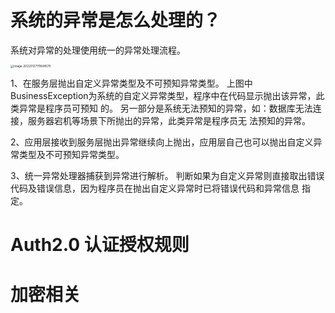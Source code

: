 # 系统的异常是怎么处理的？ 

系统对异常的处理使用统一的异常处理流程。 

<img src="C:\Users\yaoya\AppData\Roaming\Typora\typora-user-images\image-20220127111649570.png" alt="image-20220127111649570" style="zoom: 33%;" />

1、在服务层抛出自定义异常类型及不可预知异常类型。 上图中BusinessException为系统的自定义异常类型，程序中在代码显示抛出该异常，此类异常是程序员可预知 的。 另一部分是系统无法预知的异常，如：数据库无法连接，服务器宕机等场景下所抛出的异常，此类异常是程序员无 法预知的异常。 

2、应用层接收到服务层抛出异常继续向上抛出，应用层自己也可以抛出自定义异常类型及不可预知异常类型。 

3、统一异常处理器捕获到异常进行解析。 判断如果为自定义异常则直接取出错误代码及错误信息，因为程序员在抛出自定义异常时已将错误代码和异常信息 指定。

# Auth2.0 认证授权规则



# 加密相关

